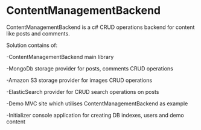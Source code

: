 # ContentManagementBackend
ContentManagementBackend is a c# CRUD operations backend for content like posts and comments.

Solution contains of:

-ContentManagementBackend main library

-MongoDb storage provider for posts, comments CRUD operations

-Amazon S3 storage provider for images CRUD operations

-ElasticSearch provider for CRUD search operations on posts

-Demo MVC site which utilises ContentManagementBackend as example

-Initializer console application for creating DB indexes, users and demo content
